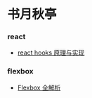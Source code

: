 # 书月秋亭

### react

- [react hooks 原理与实现](https://github.com/jiangxinlei/blog/issues/1)


### flexbox

- [Flexbox 全解析](https://github.com/jiangxinlei/blog/issues/2)
